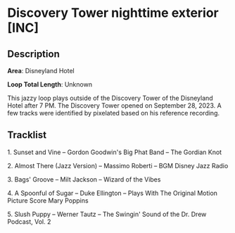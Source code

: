 # Discovery Tower nighttime exterior [INC]

## Description

**Area**: Disneyland Hotel

**Loop Total Length**: Unknown

This jazzy loop plays outside of the Discovery Tower of the Disneyland Hotel after 7 PM. The Discovery Tower opened on September 28, 2023. A few tracks were identified by pixelated based on his reference recording.

## Tracklist

1\. Sunset and Vine – Gordon Goodwin's Big Phat Band – The Gordian Knot



2\. Almost There (Jazz Version) – Massimo Roberti – BGM Disney Jazz Radio



3\. Bags' Groove – Milt Jackson – Wizard of the Vibes



4\. A Spoonful of Sugar – Duke Ellington – Plays With The Original Motion Picture Score Mary Poppins



5\. Slush Puppy – Werner Tautz – The Swingin' Sound of the Dr. Drew Podcast, Vol. 2



